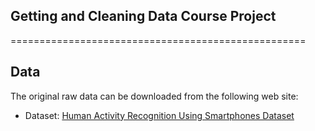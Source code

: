 ## Getting and Cleaning Data Course Project
===================================================

## Data

The original raw data can be downloaded from the following web site:

* Dataset: [Human Activity Recognition Using Smartphones Dataset](https://d396qusza40orc.cloudfront.net/getdata%2Fprojectfiles%2FUCI%20HAR%20Dataset.zip)

